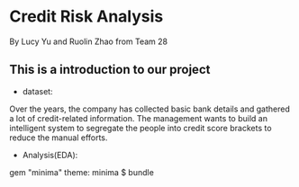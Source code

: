 # Credit Risk Analysis
By Lucy Yu and Ruolin Zhao 
from Team 28

## This is a introduction to our project
 - dataset:

Over the years, the company has collected basic bank details and gathered a lot of credit-related information. The management wants to build an intelligent system to segregate the people into credit score brackets to reduce the manual efforts.

 - Analysis(EDA):




gem "minima"
theme: minima
$ bundle
